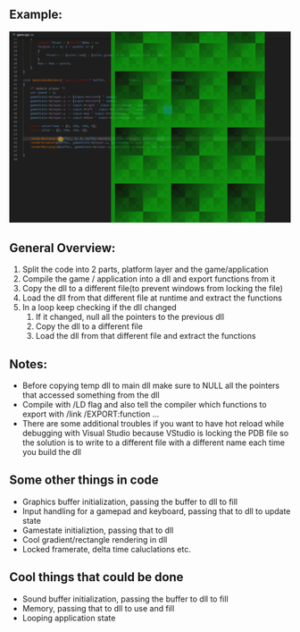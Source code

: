 ## Example:

![hot reload](./hot_reload.gif)

## General Overview:
1. Split the code into 2 parts, platform layer and the game/application
2. Compile the game / application into a dll and export functions from it
3. Copy the dll to a different file(to prevent windows from locking the file) 
4. Load the dll from that different file at runtime and extract the functions
5. In a loop keep checking if the dll changed
   1. If it changed, null all the pointers to the previous dll
   2. Copy the dll to a different file
   3. Load the dll from that different file and extract the functions


## Notes:
 * Before copying temp dll to main dll make sure to NULL all the pointers that accessed something from the dll
 * Compile with /LD flag and also tell the compiler which functions to export with /link /EXPORT:function ... 
 * There are some additional troubles if you want to have hot reload while debugging with Visual Studio because VStudio is locking the PDB file so the solution is to write to a different file with a different name each time you build the dll


## Some other things in code
* Graphics buffer initialization, passing the buffer to dll to fill
* Input handling for a gamepad and keyboard, passing that to dll to update state
* Gamestate initializtion, passing that to dll
* Cool gradient/rectangle rendering in dll
* Locked framerate, delta time caluclations etc.


## Cool things that could be done
* Sound buffer initialization, passing the buffer to dll to fill
* Memory, passing that to dll to use and fill
* Looping application state